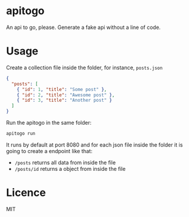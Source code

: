 # apitogo
An api to go, please. Generate a fake api without a line of code.


# Usage

Create a collection file inside the folder, for instance, `posts.json`
```json
{
  "posts": [
    { "id": 1, "title": "Some post" },
    { "id": 2, "title": "Awesome post" },
    { "id": 3, "title": "Another post" }
  ]
}
```

Run the apitogo in the same folder:
```bash
apitogo run
```

It runs by default at port 8080 and for each json file inside the folder
it is going to create a endpoint like that:

   - `/posts` returns all data from inside the file
   - `/posts/id` returns a object from inside the file

# Licence

  MIT


